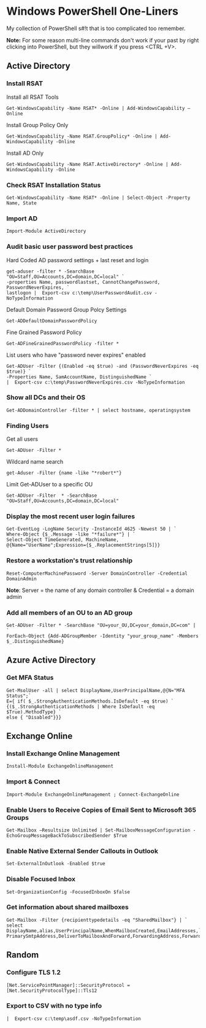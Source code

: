 # Windows PowerShell One-Liners

My collection of PowerShell s#!t that is too complicated too remember.

**Note:** For some reason multi-line commands don't work if your past by right clicking into PowerShell, but they willwork if you press <CTRL +V>.

## Active Directory

### Install RSAT
Install all RSAT Tools
```
Get-WindowsCapability -Name RSAT* -Online | Add-WindowsCapability –Online
```

Install Group Policy Only
```
Get-WindowsCapability -Name RSAT.GroupPolicy* -Online | Add-WindowsCapability -Online
```

Install AD Only
```
Get-WindowsCapability -Name RSAT.ActiveDirectory* -Online | Add-WindowsCapability -Online
```

### Check RSAT Installation Status ###
```
Get-WindowsCapability -Name RSAT* -Online | Select-Object -Property Name, State
```

### Import AD
```
Import-Module ActiveDirectory
```

### Audit basic user password best practices
Hard Coded AD password settings + last reset and login
```
get-aduser -filter * -SearchBase "OU=Staff,OU=Accounts,DC=domain,DC=local" `
-properties Name, passwordlastset, CannotChangePassword, PasswordNeverExpires, `
lastlogon |  Export-csv c:\temp\UserPasswordAudit.csv -NoTypeInformation
```

Default Domain Password Group Polcy Settings
```
Get-ADDefaultDomainPasswordPolicy
```

Fine Grained Password Policy
```
Get-ADFineGrainedPasswordPolicy -filter *
```

List users who have "password never expires" enabled
```
Get-ADUser -Filter {(Enabled -eq $true) -and (PasswordNeverExpires -eq $true)} `
-Properties Name, SamAccountName, DistinguishedName `
|  Export-csv c:\temp\PasswordNeverExpires.csv -NoTypeInformation
```

### Show all DCs and their OS
```
Get-ADDomainController -filter * | select hostname, operatingsystem
```

### Finding Users

Get all users
```
Get-ADUser -Filter *
```
Wildcard name search
```
get-Aduser -Filter {name -like "*robert*"}
```

Limit Get-ADUser to a specific OU
```
Get-ADUser -Filter  * -SearchBase "OU=Staff,OU=Accounts,DC=domain,DC=local"
```

### Display the most recent user login failures
```
Get-EventLog -LogName Security -InstanceId 4625 -Newest 50 | `
Where-Object {$_.Message -like "*failure*"} | `
Select-Object TimeGenerated, MachineName, @{Name="UserName";Expression={$_.ReplacementStrings[5]}}
```

### Restore a workstation's trust relationship
```
Reset-ComputerMachinePassword -Server DomainController -Credential DomainAdmin
```
**Note**: Server = the name of any domain controller & Credential = a domain admin

### Add all members of an OU to an AD group
```
Get-ADUser -Filter * -SearchBase "OU=your_OU,DC=your_domain,DC=com" | `
ForEach-Object {Add-ADGroupMember -Identity "your_group_name" -Members $_.DistinguishedName}
```

## Azure Active Directory
### Get MFA Status
```
Get-MsolUser -all | select DisplayName,UserPrincipalName,@{N="MFA Status";`
E={ if( $_.StrongAuthenticationMethods.IsDefault -eq $true) `
{($_.StrongAuthenticationMethods | Where IsDefault -eq $True).MethodType} `
else { "Disabled"}}}
```

## Exchange Online

### Install Exchange Online Management
```
Install-Module ExchangeOnlineManagement
```
### Import & Connect
```
Import-Module ExchangeOnlineManagement ; Connect-ExchangeOnline
```

### Enable Users to Receive Copies of Email Sent to Microsoft 365 Groups
```
Get-Mailbox –Resultsize Unlimited | Set-MailboxMessageConfiguration -EchoGroupMessageBackToSubscribedSender $True
```

### Enable Native External Sender Callouts in Outlook
```
Set-ExternalInOutlook -Enabled $true
```

### Disable Focused Inbox
```
Set-OrganizationConfig -FocusedInboxOn $false
```

### Get information about shared mailboxes
```
Get-Mailbox -Filter {recipienttypedetails -eq "SharedMailbox"} | `
select DisplayName,alias,UserPrincipalName,WhenMailboxCreated,EmailAddresses,`
PrimarySmtpAddress,DeliverToMailboxAndForward,ForwardingAddress,ForwardingSmtpAddress
```

## Random

### Configure TLS 1.2
```
[Net.ServicePointManager]::SecurityProtocol = [Net.SecurityProtocolType]::Tls12
```
### Export to CSV with no type info
```
|  Export-csv c:\temp\asdf.csv -NoTypeInformation
```
